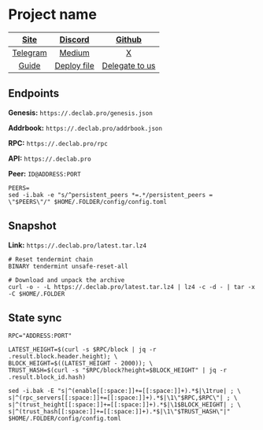 # Project name

|[Site]()|[Discord]()|[Github]()|
|:--:|:--:|:--:|
|[Telegram]()|[Medium]()|[X]()|
|[Guide](https://services.declab.pro/guides)|[Deploy file]()|[Delegate to us]()|


## Endpoints

**Genesis:** ```https://.declab.pro/genesis.json```

**Addrbook:** ```https://.declab.pro/addrbook.json```

**RPC:** ```https://.declab.pro/rpc```

**API:** ```https://.declab.pro```

**Peer:** ```ID@ADDRESS:PORT```

```
PEERS=
sed -i.bak -e "s/^persistent_peers *=.*/persistent_peers = \"$PEERS\"/" $HOME/.FOLDER/config/config.toml
```

## Snapshot 

**Link:** ```https://.declab.pro/latest.tar.lz4```

```
# Reset tendermint chain
BINARY tendermint unsafe-reset-all

# Download and unpack the archive
curl -o - -L https://.declab.pro/latest.tar.lz4 | lz4 -c -d - | tar -x -C $HOME/.FOLDER
```

## State sync

```
RPC="ADDRESS:PORT"

LATEST_HEIGHT=$(curl -s $RPC/block | jq -r .result.block.header.height); \
BLOCK_HEIGHT=$((LATEST_HEIGHT - 2000)); \
TRUST_HASH=$(curl -s "$RPC/block?height=$BLOCK_HEIGHT" | jq -r .result.block_id.hash)

sed -i.bak -E "s|^(enable[[:space:]]+=[[:space:]]+).*$|\1true| ; \
s|^(rpc_servers[[:space:]]+=[[:space:]]+).*$|\1\"$RPC,$RPC\"| ; \
s|^(trust_height[[:space:]]+=[[:space:]]+).*$|\1$BLOCK_HEIGHT| ; \
s|^(trust_hash[[:space:]]+=[[:space:]]+).*$|\1\"$TRUST_HASH\"|" $HOME/.FOLDER/config/config.toml
```
